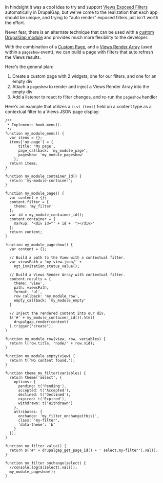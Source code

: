 In hindsight it was a cool idea to try and support [Views Exposed Filters](Views_Exposed_Filters) automatically in DrupalGap, but we've come to the realization that each app should be unique, and trying to "auto render" exposed filters just isn't worth the effort.

Never fear, there is an alternate technique that can be used with a [custom DrupalGap module](../Modules/Create_a_Custom_Module) and provides much more flexibility to the developer.

With the combination of a [Custom Page](../Pages/Creating_a_Custom_Page), and a [Views Render Array](../Widgets/Views_Widget) (used within a `pageshow` event), we can build a page with filters that auto refresh the Views results.
 
Here's the general plan:

1. Create a custom page with 2 widgets, one for our filters, and one for an empty div
2. Attach a `pageshow` to render and inject a Views Render Array into the empty div
3. Add a listener to react to filter changes, and re-run the `pageshow` handler

Here's an example that utilizes a `List (text)` field on a content type as a contextual filter to a Views JSON page display:

```
/**
 * Implements hook_menu().
 */
function my_module_menu() {
  var items = {};
  items['my-page'] = {
      title: 'My page',
      page_callback: 'my_module_page',
      pageshow: 'my_module_pageshow'
    };
  return items;
}

function my_module_container_id() {
  return 'my-module-container';
}

function my_module_page() {
  var content = {};
  content.filter = {
    theme: 'my_filter'
  };
  var id = my_module_container_id();
  content.container = {
    markup: '<div id="' + id + '"></div>'
  };
  return content;
}

function my_module_pageshow() {
  var content = {};
  
  // Build a path to the View with a contextual filter.
  var viewsPath = 'my-view.json/' +
    ngt_invitation_status_value();
  
  // Build a Views Render Array with contextual filter.
  content.results = {
    theme: 'view',
    path: viewsPath,
    format: 'ul',
    row_callback: 'my_module_row',
    empty_callback: 'my_module_empty'
  }
  
  // Inject the rendered content into our div.
  $('#' + my_module_container_id()).html(
    drupalgap_render(content)
  ).trigger('create');
}

function my_module_row(view, row, variables) {
  return l(row.title, 'node/' + row.nid);
}

function my_module_empty(view) {
  return t('No content found.');
}

function theme_my_filter(variables) {
  return theme('select', {
    options: {
      pending: t('Pending'),
      accepted: t('Accepted'),
      declined: t('Declined'),
      expired: t('Expired'),
      withdrawn: t('Withdrawn')
    },
    attributes: {
      onchange: 'my_filter_onchange(this)',
      class: 'my-filter',
      'data-theme': 'b'
    }
  });
}

function my_filter_value() {
  return $('#' + drupalgap_get_page_id() + ' select.my-filter').val();
}

function my_filter_onchange(select) {
  //console.log($(select).val());
  my_module_pageshow();
}
```
